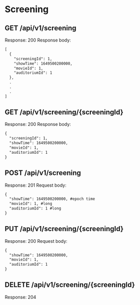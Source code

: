 # Screening
## GET /api/v1/screening
Response: 200
Response body:
```markdown
[
  {
    "screeningId": 1,
    "showTime": 1649500200000,
    "movieId": 1,
    "auditoriumId": 1
  },
  .
  .
  .
]
```
## GET /api/v1/screening/{screeningId}
Response: 200
Response body:
```markdown
{
  "screeningId": 1,
  "showTime": 1649500200000,
  "movieId": 1,
  "auditoriumId": 1
}
```
## POST /api/v1/screening
Response: 201
Request body:
```markdown
{
  "showTime": 1649500200000, #epoch time
  "movieId": 1, #long
  "auditoriumId": 1 #long 
}
```
## PUT /api/v1/screening/{screeningId}
Response: 200
Request body:
```markdown
{
  "showTime": 1649500200000,
  "movieId": 1,
  "auditoriumId": 1
}
```
## DELETE /api/v1/screening/{screeningId}
Response: 204
